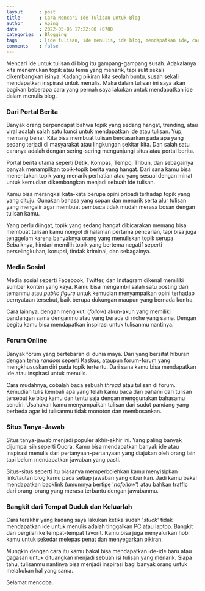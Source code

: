 ```yaml
---
layout      : post
title       : Cara Mencari Ide Tulisan untuk Blog
author      : Aping
date        : 2022-05-06 17:22:00 +0700
categories  : Blogging
tags        : [ide tulisan, ide menulis, ide blog, mendapatkan ide, cara mencari ide]
comments    : false
---
```

Mencari ide untuk tulisan di blog itu gampang-gampang susah. Adakalanya kita menemukan topik atau tema yang menarik, tapi sulit sekali dikembangkan isinya. Kadang pikiran kita seolah buntu, susah sekali mendapatkan inspirasi untuk menulis. Maka dalam tulisan ini saya akan bagikan beberapa cara yang pernah saya lakukan untuk mendapatkan ide dalam menulis blog.

### Dari Portal Berita

Banyak orang berpendapat bahwa topik yang sedang hangat, trending, atau viral adalah salah satu kunci untuk mendapatkan ide atau tulisan. Yup, memang benar. Kita bisa membuat tulisan berdasarkan pada apa yang sedang terjadi di masyarakat atau lingkungan sekitar kita. Dan salah satu caranya adalah dengan sering-sering mengunjungi situs atau portal berita.

Portal berita utama seperti Detik, Kompas, Tempo, Tribun, dan sebagainya banyak menampilkan topik-topik berita yang hangat. Dari sana kamu bisa menentukan topik yang menarik perhatian atau yang sesuai dengan minat untuk kemudian dikembangkan menjadi sebuah ide tulisan.

Kamu bisa merangkai kata-kata berupa opini pribadi terhadap topik yang yang dituju. Gunakan bahasa yang sopan dan menarik serta alur tulisan yang mengalir agar membuat pembaca tidak mudah merasa bosan dengan tulisan kamu.

Yang perlu diingat, topik yang sedang hangat dibicarakan memang bisa membuat tulisan kamu nongol di halaman pertama pencarian, tapi bisa juga tenggelam karena banyaknya orang yang menuliskan topik serupa. Sebaiknya, hindari memilih topik yang bertema negatif seperti perselingkuhan, korupsi, tindak kriminal, dan sebagainya.

### Media Sosial

Media sosial seperti Facebook, Twitter, dan Instagram dikenal memiliki sumber konten yang kaya. Kamu bisa mengambil salah satu posting dari temanmu atau *public figure* untuk kemudian menyampaikan opini terhadap pernyataan tersebut, baik berupa dukungan maupun yang bernada kontra.

Cara lainnya, dengan mengikuti (*follow*) akun-akun yang memiliki pandangan sama denganmu atau yang berada di niche yang sama. Dengan begitu kamu bisa mendapatkan inspirasi untuk tulisanmu nantinya.

### Forum Online

Banyak forum yang bertebaran di dunia maya. Dari yang bersifat hiburan dengan tema *random* seperti Kaskus, ataupun forum-forum yang mengkhususkan diri pada topik tertentu. Dari sana kamu bisa mendapatkan ide atau inspirasi untuk menulis.

Cara mudahnya, cobalah baca sebuah *thread* atau tulisan di forum. Kemudian tulis kembali apa yang telah kamu baca dan pahami dari tulisan tersebut ke blog kamu dan tentu saja dengan menggunakan bahasamu sendiri. Usahakan kamu menyampaikan tulisan dari sudut pandang yang berbeda agar isi tulisanmu tidak monoton dan membosankan.

### Situs Tanya-Jawab

Situs tanya-jawab menjadi populer akhir-akhir ini. Yang paling banyak dijumpai sih seperti Quora. Kamu bisa mendapatkan banyak ide atau inspirasi menulis dari pertanyaan-pertanyaan yang diajukan oleh orang lain tapi belum mendapatkan jawaban yang pasti.

Situs-situs seperti itu biasanya memperbolehkan kamu menyisipkan link/tautan blog kamu pada setiap jawaban yang diberikan. Jadi kamu bakal mendapatkan backlink (umumnya bertipe '*nofollow*') atau bahkan traffic dari orang-orang yang merasa terbantu dengan jawabanmu.

### Bangkit dari Tempat Duduk dan Keluarlah

Cara terakhir yang kadang saya lakukan ketika sudah '*stuck*' tidak mendapatkan ide untuk menulis adalah tinggalkan PC atau laptop. Bangkit dan pergilah ke tempat-tempat favorit. Kamu bisa juga menyalurkan hobi kamu untuk sekedar melepas penat dan menyegarkan pikiran.

Mungkin dengan cara itu kamu bakal bisa mendapatkan ide-ide baru atau gagasan untuk dituangkan menjadi sebuah isi tulisan yang menarik. Siapa tahu, tulisanmu nantinya bisa menjadi inspirasi bagi banyak orang untuk melakukan hal yang sama.

Selamat mencoba.